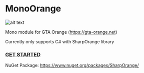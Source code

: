 # MonoOrange
![alt text](http://i.imgur.com/qF4DQKg.png)

Mono module for GTA Orange (https://gta-orange.net)

Currently only supports C# with SharpOrange library

### [GET STARTED](https://github.com/7Hazard/MonoOrange/wiki/Getting-started)

NuGet Package: https://www.nuget.org/packages/SharpOrange/
